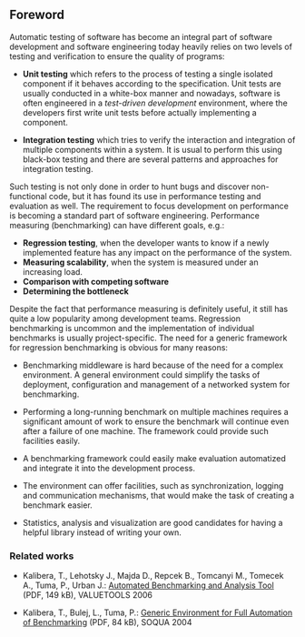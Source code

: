 ## Foreword

Automatic testing of software has become an integral part of software development and software engineering today heavily relies on two levels of testing and verification to ensure the quality of programs:

- **Unit testing** which refers to the process of testing a single isolated component if it behaves according to the specification. Unit tests are usually conducted in a white-box manner and nowadays, software is often engineered in a *test-driven development* environment, where the developers first write unit tests before actually implementing a component.

- **Integration testing** which tries to verify the interaction and integration of multiple components within a system. It is usual to perform this using black-box testing and there are several patterns and approaches for integration testing.

Such testing is not only done in order to hunt bugs and discover non-functional code, but it has found its use in performance testing and evaluation as well. The requirement to focus development on performance is becoming a standard part of software engineering. Performance measuring (benchmarking) can have different goals, e.g.:

- **Regression testing**, when the developer wants to know if a newly implemented feature has any impact on the performance of the system.
- **Measuring scalability**, when the system is measured under an increasing load.
- **Comparison with competing software**
- **Determining the bottleneck**

Despite the fact that performance measuring is definitely useful, it still has quite a low popularity among development teams. Regression benchmarking is uncommon and the implementation of individual benchmarks is usually project-specific. The need for a generic framework for regression benchmarking is obvious for many reasons:

- Benchmarking middleware is hard because of the need for a complex environment. A general environment could simplify the tasks of deployment, configuration and management of a networked system for benchmarking.

- Performing a long-running benchmark on multiple machines requires a significant amount of work to ensure the benchmark will continue even after a failure of one machine. The framework could provide such facilities easily.

- A benchmarking framework could easily make evaluation automatized and integrate it into the development process.

- The environment can offer facilities, such as synchronization, logging and communication mechanisms, that would make the task of creating a benchmark easier.

- Statistics, analysis and visualization are good candidates for having a helpful library instead of writing your own.

### Related works

* Kalibera, T., Lehotsky J., Majda D., Repcek B., Tomcanyi M., Tomecek A., Tuma, P., Urban J.:
[Automated Benchmarking and Analysis Tool](http://d3s.mff.cuni.cz/publications/download/Submitted_1404_BEEN.pdf) (PDF, 149 kB), VALUETOOLS 2006

* Kalibera, T., Bulej, L., Tuma, P.: [Generic Environment for Full Automation of Benchmarking](http://d3s.mff.cuni.cz/publications/download/KaliberaBulejTuma-FullAutomationOfBenchmarking.pdf) (PDF, 84 kB), SOQUA 2004
